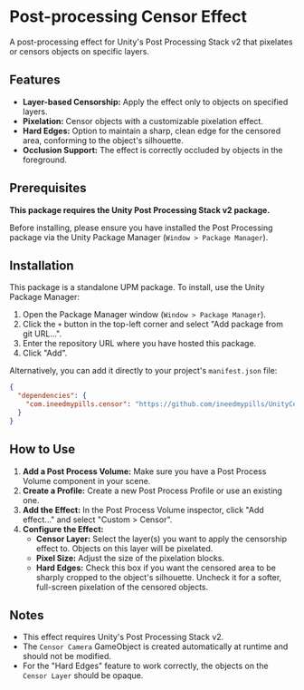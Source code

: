 # Post-processing Censor Effect

A post-processing effect for Unity's Post Processing Stack v2 that pixelates or censors objects on specific layers.

## Features

*   **Layer-based Censorship:** Apply the effect only to objects on specified layers.
*   **Pixelation:** Censor objects with a customizable pixelation effect.
*   **Hard Edges:** Option to maintain a sharp, clean edge for the censored area, conforming to the object's silhouette.
*   **Occlusion Support:** The effect is correctly occluded by objects in the foreground.

## Prerequisites

**This package requires the Unity Post Processing Stack v2 package.**

Before installing, please ensure you have installed the Post Processing package via the Unity Package Manager (`Window > Package Manager`).

## Installation

This package is a standalone UPM package. To install, use the Unity Package Manager:

1.  Open the Package Manager window (`Window > Package Manager`).
2.  Click the `+` button in the top-left corner and select "Add package from git URL...".
3.  Enter the repository URL where you have hosted this package.
4.  Click "Add".

Alternatively, you can add it directly to your project's `manifest.json` file:

```json
{
  "dependencies": {
    "com.ineedmypills.censor": "https://github.com/ineedmypills/UnityCensorEffect.git"
  }
}
```

## How to Use

1.  **Add a Post Process Volume:** Make sure you have a Post Process Volume component in your scene.
2.  **Create a Profile:** Create a new Post Process Profile or use an existing one.
3.  **Add the Effect:** In the Post Process Volume inspector, click "Add effect..." and select "Custom > Censor".
4.  **Configure the Effect:**
    *   **Censor Layer:** Select the layer(s) you want to apply the censorship effect to. Objects on this layer will be pixelated.
    *   **Pixel Size:** Adjust the size of the pixelation blocks.
    *   **Hard Edges:** Check this box if you want the censored area to be sharply cropped to the object's silhouette. Uncheck it for a softer, full-screen pixelation of the censored objects.

## Notes

*   This effect requires Unity's Post Processing Stack v2.
*   The `Censor Camera` GameObject is created automatically at runtime and should not be modified.
*   For the "Hard Edges" feature to work correctly, the objects on the `Censor Layer` should be opaque.

